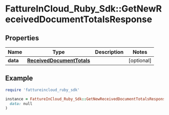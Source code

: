 # FattureInCloud_Ruby_Sdk::GetNewReceivedDocumentTotalsResponse

## Properties

| Name | Type | Description | Notes |
| ---- | ---- | ----------- | ----- |
| **data** | [**ReceivedDocumentTotals**](ReceivedDocumentTotals.md) |  | [optional] |

## Example

```ruby
require 'fattureincloud_ruby_sdk'

instance = FattureInCloud_Ruby_Sdk::GetNewReceivedDocumentTotalsResponse.new(
  data: null
)
```

